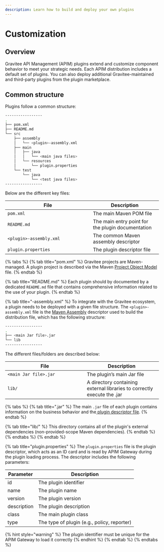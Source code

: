 ```yaml
---
description: Learn how to build and deploy your own plugins
---
```


# Customization

## Overview

Gravitee API Management (APIM) plugins extend and customize component behavior to meet your strategic needs. Each APIM distribution includes a default set of plugins. You can also deploy additional Gravitee-maintained and third-party plugins from the plugin marketplace.

## Common structure

Plugins follow a common structure:

```bash
-----------------
.
├── pom.xml
├── README.md
└── src
    ├── assembly
    │   └── <plugin>-assembly.xml
    ├── main
    │   ├── java
    │   │   └── <main java files>
    │   └── resources
    │       └── plugin.properties
    └── test
        └── java
            └── <test java files>
-----------------
```

Below are the different key files:

<table><thead><tr><th width="264">File</th><th>Description</th></tr></thead><tbody><tr><td><code>pom.xml</code></td><td>The main Maven POM file</td></tr><tr><td><code>README.md</code></td><td>The main entry point for the plugin documentation</td></tr><tr><td><code>&#x3C;plugin>-assembly.xml</code></td><td>The common Maven assembly descriptor</td></tr><tr><td><code>plugin.properties</code></td><td>The plugin descriptor file</td></tr></tbody></table>

{% tabs %}
{% tab title="pom.xml" %}
Gravitee projects are Maven-managed. A plugin project is described via the Maven [Project Object Model](https://maven.apache.org/pom.html) file.
{% endtab %}

{% tab title="README.md" %}
Each plugin should by documented by a dedicated `README.md` file that contains comprehensive information related to the use of your plugin.
{% endtab %}

{% tab title="<plugin>-assembly.xml" %}
To integrate with the Gravitee ecosystem, a plugin needs to be deployed with a given file structure. The `<plugin>-assembly.xml` file is the [Maven Assembly](http://maven.apache.org/plugins/maven-assembly-plugin/) descriptor used to build the distribution file, which has the following structure:

```bash
-----------------
.
├── <main Jar file>.jar
└── lib
-----------------
```

The different files/folders are described below:

<table><thead><tr><th width="244">File</th><th>Description</th></tr></thead><tbody><tr><td><code>&#x3C;main Jar file>.jar</code></td><td>The plugin’s main Jar file</td></tr><tr><td><code>lib/</code></td><td>A directory containing external libraries to correctly execute the .jar</td></tr></tbody></table>

{% tabs %}
{% tab title=".jar" %}
The main `.jar` file of each plugin contains information on the business behavior and the[ plugin descriptor file](customization.md#plugin.properties).
{% endtab %}

{% tab title="lib/" %}
This directory contains all of the plugin's external dependencies (non-provided-scope Maven dependencies).
{% endtab %}
{% endtabs %}
{% endtab %}

{% tab title="plugin.properties" %}
The `plugin.properties` file is the plugin descriptor, which acts as an ID card and is read by APIM Gateway during the plugin loading process. The descriptor includes the following parameters:

| Parameter   | Description                                 |
| ----------- | ------------------------------------------- |
| id          | The plugin identifier                       |
| name        | The plugin name                             |
| version     | The plugin version                          |
| description | The plugin description                      |
| class       | The main plugin class                       |
| type        | The type of plugin (e.g., policy, reporter) |

{% hint style="warning" %}
The plugin identifier must be unique for the APIM Gateway to load it correctly
{% endhint %}
{% endtab %}
{% endtabs %}
